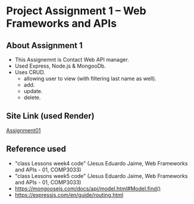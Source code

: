 # Project Assignment 1 – Web Frameworks and APIs

## About Assignment 1
- This Assignemnt is Contact Web API manager.
- Used Express, Node.js & MongooDb.
- Uses CRUD. 
    - allowing user to view (with filtering last name as well).
    - add.
    - update.
    - delete.

## Site Link (used Render)
[Assignment01]()


## Reference used 
- "class Lessons week4 code" (Jesus Eduardo Jaime, Web Frameworks and APIs - 01, COMP3033)
- "class Lessons week5 code" (Jesus Eduardo Jaime, Web Frameworks and APIs - 01, COMP3033)
- https://mongoosejs.com/docs/api/model.html#Model.find()
- https://expressjs.com/en/guide/routing.html




